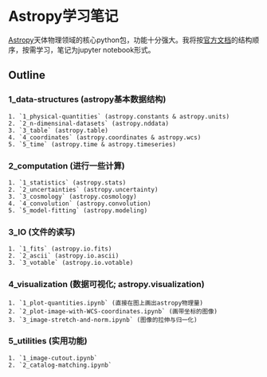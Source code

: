 # Astropy学习笔记

[Astropy](https://docs.astropy.org/en/stable/index.html#)天体物理领域的核心python包，功能十分强大。我将按[官方文档](https://docs.astropy.org/en/stable/index.html#user-documentation)的结构顺序，按需学习，笔记为jupyter notebook形式。

## Outline

### 1_data-structures (astropy基本数据结构)
    1. `1_physical-quantities` (astropy.constants & astropy.units)
    2. `2_n-dimensinal-datasets` (astropy.nddata)
    3. `3_table` (astropy.table)
    4. `4_coordinates` (astropy.coordinates & astropy.wcs)
    5. `5_time` (astropy.time & astropy.timeseries)

### 2_computation (进行一些计算)
    1. `1_statistics` (astropy.stats)
    2. `2_uncertainties` (astropy.uncertainty)
    3. `3_cosmology` (astropy.cosmology)
    4. `4_convolution` (astropy.convolution)
    5. `5_model-fitting` (astropy.modeling)

### 3_IO (文件的读写)
    1. `1_fits` (astropy.io.fits)
    2. `2_ascii` (astropy.io.ascii)
    3. `3_votable` (astropy.io.votable)

### 4_visualization (数据可视化; astropy.visualization)
    1. `1_plot-quantities.ipynb` (直接在图上画出astropy物理量)
    2. `2_plot-image-with-WCS-coordinates.ipynb` (画带坐标的图像)
    3. `3_image-stretch-and-norm.ipynb` (图像的拉伸与归一化)

### 5_utilities (实用功能)
    1. `1_image-cutout.ipynb`
    2. `2_catalog-matching.ipynb`